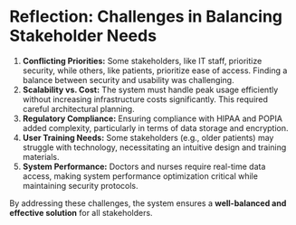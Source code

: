 # Reflection: Challenges in Balancing Stakeholder Needs

1. **Conflicting Priorities:** Some stakeholders, like IT staff, prioritize security, while others, like patients, prioritize ease of access. Finding a balance between security and usability was challenging.
2. **Scalability vs. Cost:** The system must handle peak usage efficiently without increasing infrastructure costs significantly. This required careful architectural planning.
3. **Regulatory Compliance:** Ensuring compliance with HIPAA and POPIA added complexity, particularly in terms of data storage and encryption.
4. **User Training Needs:** Some stakeholders (e.g., older patients) may struggle with technology, necessitating an intuitive design and training materials.
5. **System Performance:** Doctors and nurses require real-time data access, making system performance optimization critical while maintaining security protocols.

By addressing these challenges, the system ensures a **well-balanced and effective solution** for all stakeholders.
